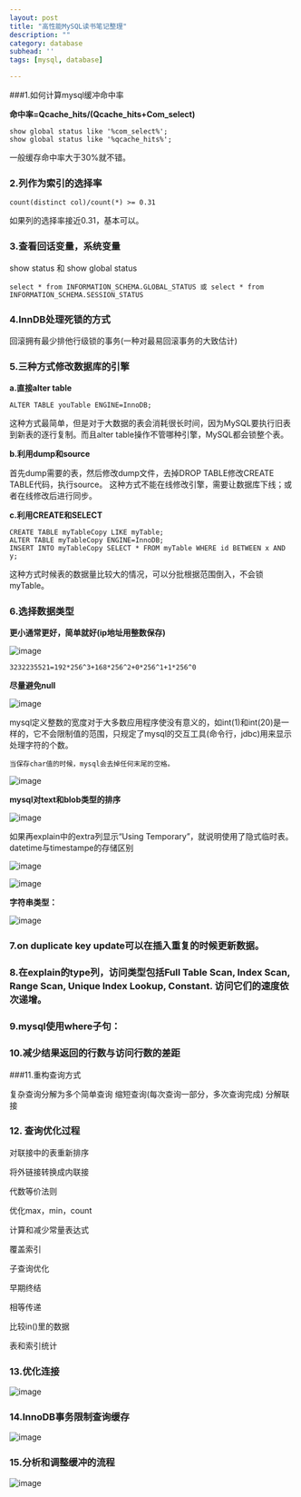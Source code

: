 ```yaml
---
layout: post
title: "高性能MySQL读书笔记整理"
description: ""
category: database
subhead: ''
tags: [mysql, database]

---
```



###1.如何计算mysql缓冲命中率

**命中率=Qcache_hits/(Qcache_hits+Com_select)**

	show global status like '%com_select%';
	show global status like '%qcache_hits%';
一般缓存命中率大于30%就不错。

### 2.列作为索引的选择率

	count(distinct col)/count(*) >= 0.31
如果列的选择率接近0.31，基本可以。

### 3.查看回话变量，系统变量
show status 和 show global status

	select * from INFORMATION_SCHEMA.GLOBAL_STATUS 或 select * from 	INFORMATION_SCHEMA.SESSION_STATUS
	
### 4.InnDB处理死锁的方式

回滚拥有最少排他行级锁的事务(一种对最易回滚事务的大致估计)
### 5.三种方式修改数据库的引擎

**a.直接alter table**

	ALTER TABLE youTable ENGINE=InnoDB; 
这种方式最简单，但是对于大数据的表会消耗很长时间，因为MySQL要执行旧表到新表的逐行复制。而且alter table操作不管哪种引擎，MySQL都会锁整个表。

**b.利用dump和source**

首先dump需要的表，然后修改dump文件，去掉DROP TABLE修改CREATE TABLE代码，执行source。
这种方式不能在线修改引擎，需要让数据库下线；或者在线修改后进行同步。

**c.利用CREATE和SELECT**

	CREATE TABLE myTableCopy LIKE myTable; 
	ALTER TABLE myTableCopy ENGINE=InnoDB; 
	INSERT INTO myTableCopy SELECT * FROM myTable WHERE id BETWEEN x AND y;  
这种方式时候表的数据量比较大的情况，可以分批根据范围倒入，不会锁myTable。

### 6.选择数据类型
**更小通常更好，简单就好(ip地址用整数保存)**

![image](http://blog.lichengwu.cn/images/database/ip_type.png)

	3232235521=192*256^3+168*256^2+0*256^1+1*256^0

**尽量避免null**

![image](http://blog.lichengwu.cn/images/database/ip_type.png)

mysql定义整数的宽度对于大多数应用程序使没有意义的，如int(1)和int(20)是一样的，它不会限制值的范围，只规定了mysql的交互工具(命令行，jdbc)用来显示处理字符的个数。

`当保存char值的时候，mysql会去掉任何末尾的空格。`

![image](http://blog.lichengwu.cn/images/database/char.png)

**mysql对text和blob类型的排序**

![image](http://blog.lichengwu.cn/images/database/text_blob.png)

如果再explain中的extra列显示“Using Temporary”，就说明使用了隐式临时表。
datetime与timestampe的存储区别

![image](http://blog.lichengwu.cn/images/database/datetime.png)

![image](http://blog.lichengwu.cn/images/database/timestamp.png)

**字符串类型：**

![image](http://blog.lichengwu.cn/images/database/string_type.png)

### 7.on duplicate key update可以在插入重复的时候更新数据。

### 8.在explain的type列，访问类型包括Full Table Scan, Index Scan, Range Scan, Unique Index Lookup, Constant. 访问它们的速度依次递增。

### 9.mysql使用where子句：

### 10.减少结果返回的行数与访问行数的差距

###11.重构查询方式

复杂查询分解为多个简单查询
缩短查询(每次查询一部分，多次查询完成)
分解联接

### 12. 查询优化过程

对联接中的表重新排序

将外链接转换成内联接

代数等价法则

优化max，min，count

计算和减少常量表达式

覆盖索引

子查询优化

早期终结

相等传递

比较in()里的数据

表和索引统计

### 13.优化连接

![image](http://blog.lichengwu.cn/images/database/join.png)

### 14.InnoDB事务限制查询缓存

![image](http://blog.lichengwu.cn/images/database/innodb.png)

### 15.分析和调整缓冲的流程

![image](http://blog.lichengwu.cn/images/database/buffer_cache.png)

